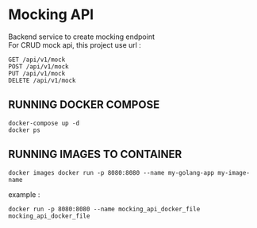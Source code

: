 # Mocking API
Backend service to create mocking endpoint  
For CRUD mock api, this project use url :
```  
GET /api/v1/mock  
POST /api/v1/mock 
PUT /api/v1/mock 
DELETE /api/v1/mock  
```  

## RUNNING DOCKER COMPOSE
```  
docker-compose up -d 
docker ps 
```  
  
## RUNNING IMAGES TO CONTAINER  
```  
docker images docker run -p 8080:8080 --name my-golang-app my-image-name
```  
  
example :  
```  
docker run -p 8080:8080 --name mocking_api_docker_file mocking_api_docker_file
```